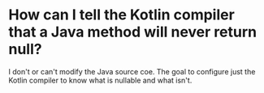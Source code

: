 
# How can I tell the Kotlin compiler that a Java method will never return null?

I don't or can't modify the Java source coe. The goal to configure just the Kotlin compiler to know what is nullable and what isn't.

        